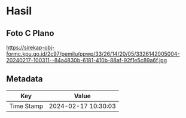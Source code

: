 # Hasil

## Foto C Plano

https://sirekap-obj-formc.kpu.go.id/2c97/pemilu/ppwp/33/26/14/20/05/3326142005004-20240217-100311--84a4830b-6181-410b-88af-92f1e5c89a6f.jpg


## Metadata

| Key        | Value               |
| ---------- | ------------------- |
| Time Stamp | 2024-02-17 10:30:03 |



